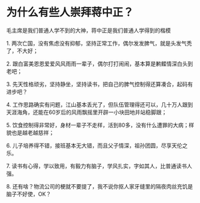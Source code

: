 # 为什么有些人崇拜蒋中正？

毛主席是我们普通人学不到的大神，蒋中正是我们普通人学得到的楷模  

1\. 两次亡国，没有焦虑没有抑郁，坚持正常工作，偶尔发发脾气，就是头发气秃了，不大好；  

2\. 跟白富美恩恩爱爱风风雨雨一辈子，偶尔打打闹闹，基本算是鹣鲽情深白头到老吧；  

3\. 先天性格顽劣，坚持静坐，坚持读书，把自己的脾气控制得还算凑合，起码有进步吧？  

4\. 工作思路确实有问题，江山基本丢光了，但队伍管理得还可以，几十万人跟到天涯海角，还能在60岁后的风雨飘摇里开辟一小块田地并站稳脚跟；  

5\. 饮食控制得非常好，身材一辈子不走样，活到80多，没有什么遭罪的大病；样貌也是越老越慈祥；  

6\. 儿子培养得不错，接班基本无大错，而且父子情深，祖孙团圆，尽享天伦之乐。  

7\. 读书有心得，学以致用，有毅力有脑子，学风扎实，字如其人，比普通读书人强。  

8\. 还有啥？物流公司的梗就不要提了，我不说你抠人家牙缝里的隔夜肉丝充饥是脑子不好使，OK？